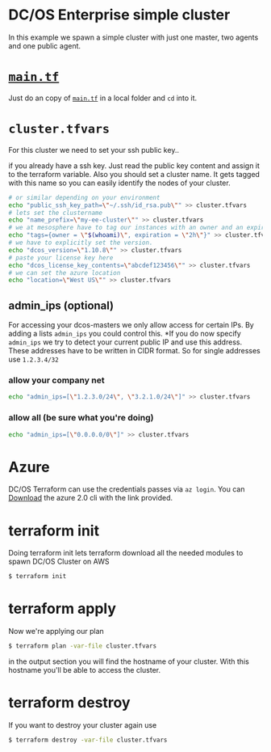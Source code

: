 # DC/OS Enterprise simple cluster
In this example we spawn a simple cluster with just one master, two agents and one public agent.

# [`main.tf`](./main.tf?raw=1)
Just do an copy of [`main.tf`](./main.tf?raw=1) in a local folder and `cd` into it.

# `cluster.tfvars`
For this cluster we need to set your ssh public key..

if you already have a ssh key. Just read the public key content and assign it to the terraform variable. Also you should set a cluster name. It gets tagged with this name so you can easily identify the nodes of your cluster.

```bash
# or similar depending on your environment
echo "public_ssh_key_path=\"~/.ssh/id_rsa.pub\"" >> cluster.tfvars
# lets set the clustername
echo "name_prefix=\"my-ee-cluster\"" >> cluster.tfvars
# we at mesosphere have to tag our instances with an owner and an expire date.
echo "tags={owner = \"$(whoami)\", expiration = \"2h\"}" >> cluster.tfvars
# we have to explicitly set the version.
echo "dcos_version=\"1.10.8\"" >> cluster.tfvars
# paste your license key here
echo "dcos_license_key_contents=\"abcdef123456\"" >> cluster.tfvars
# we can set the azure location
echo "location=\"West US\"" >> cluster.tfvars
```

## admin_ips (optional)
For accessing your dcos-masters we only allow access for certain IPs. By adding a lists `admin_ips` you could control this. *If you do now specify `admin_ips` we try to detect your current public IP and use this address. These addresses have to be written in CIDR format. So for single addresses use `1.2.3.4/32`

### allow your company net

```bash
echo "admin_ips=[\"1.2.3.0/24\", \"3.2.1.0/24\"]" >> cluster.tfvars
```

### allow all (be sure what you're doing)
```bash
echo "admin_ips=[\"0.0.0.0/0\"]" >> cluster.tfvars
```

# Azure
DC/OS Terraform can use the credentials passes via `az login`. You can [Download](https://docs.microsoft.com/en-us/cli/azure/install-azure-cli?view=azure-cli-latest) the azure 2.0 cli with the link provided.

# terraform init
Doing terraform init lets terraform download all the needed modules to spawn DC/OS Cluster on AWS

```bash
$ terraform init
```

<!---
A terraform bug was noticed when using the terraform apply <plan> method. The tradition terraform apply method works for the time being. We will investigate why this error produces this bug below:

                                                                                                                                                                                                                                                           
```
$ terraform apply "cluster.plan"
Error: Error applying plan:

1 error(s) occurred:

* module.dcos.provider.aws: Not a valid region: 

Terraform does not automatically rollback in the face of errors.
Instead, your Terraform state file has been partially updated with
any resources that successfully completed. Please address the error
above and apply again to incrementally change your infrastructure
```

---REMOVED

# terraform plan
We expect your aws environment is properly setup. Check it with issuing `aws sts get-caller-identity`.

We now create the terraform plan which gets applied later on.
```bash
$ terraform plan -var-file cluster.tfvars -out=cluster.plan
```

# terraform apply
Now we're applying our plan

```bash
$ terraform apply "cluster.plan"
```

in the output section you will find the hostname of your cluster. With this hostname you'll be able to access the cluster.
---REMOVED

REPO'D ON VERSION:
```
$ terraform -v
Terraform v0.11.8
```

+Replaced with section below
-->

# terraform apply
Now we're applying our plan

```bash
$ terraform plan -var-file cluster.tfvars 
```

in the output section you will find the hostname of your cluster. With this hostname you'll be able to access the cluster.

# terraform destroy
If you want to destroy your cluster again use

```bash
$ terraform destroy -var-file cluster.tfvars
```
